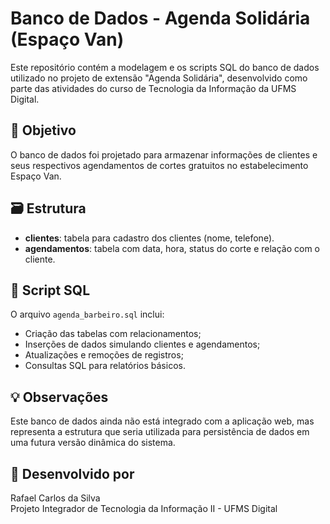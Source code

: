 # Banco de Dados - Agenda Solidária (Espaço Van)

Este repositório contém a modelagem e os scripts SQL do banco de dados utilizado no projeto de extensão "Agenda Solidária", desenvolvido como parte das atividades do curso de Tecnologia da Informação da UFMS Digital.

## 📌 Objetivo

O banco de dados foi projetado para armazenar informações de clientes e seus respectivos agendamentos de cortes gratuitos no estabelecimento Espaço Van.

## 🗃️ Estrutura

- **clientes**: tabela para cadastro dos clientes (nome, telefone).
- **agendamentos**: tabela com data, hora, status do corte e relação com o cliente.

## 📄 Script SQL

O arquivo `agenda_barbeiro.sql` inclui:

- Criação das tabelas com relacionamentos;
- Inserções de dados simulando clientes e agendamentos;
- Atualizações e remoções de registros;
- Consultas SQL para relatórios básicos.

## 💡 Observações

Este banco de dados ainda não está integrado com a aplicação web, mas representa a estrutura que seria utilizada para persistência de dados em uma futura versão dinâmica do sistema.

## 🔗 Desenvolvido por

Rafael Carlos da Silva  
Projeto Integrador de Tecnologia da Informação II - UFMS Digital